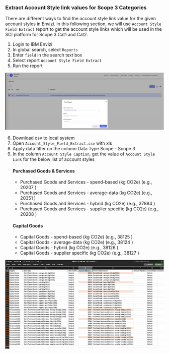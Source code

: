 ### Extract Account Style link values for Scope 3 Categories

There are different ways to find the account style link value for the given account styles in Envizi.  In this following  section, we will use `Account Style Field Extract` report to get the account style links which will be used in the SCI platform for Scope 3 Cat1 and Cat2.

1. Login to IBM Envizi
2. In global search, select `Reports`
3. Enter `field` in the search text box
4. Select report `Account Style Field Extract` 
5. Run the report 
<div align="center">
  <img src="images/Envizi-AccountStyle-extract-1.png">
</div> 

6. Download csv to local system
7. Open `Account_Style_Field_Extract.csv` with xls 
8. Apply data filter on the column 
   Data Type Scope - Scope 3
9.  In the column `Account Style Caption`, get the value of `Account Style Link` for the below list of account styles
    #### Purchased Goods & Services    
    - Purchased Goods and Services - spend-based (kg CO2e) (e.g., 20207 )
    - Purchased Goods and Services - average-data (kg CO2e)  (e.g., 20351 )
    - Purchased Goods and Services - hybrid (kg CO2e)  (e.g., 37884 )
    - Purchased Goods and Services - supplier specific (kg CO2e)  (e.g., 20208 )
    #### Capital Goods
     - Capital Goods - spend-based (kg CO2e) (e.g., 38125 )
     - Capital Goods - average-data (kg CO2e) (e.g., 38124 )
     - Capital Goods - hybrid (kg CO2e) (e.g., 38126 )
     - Capital Goods - supplier specific (kg CO2e) (e.g., 38127 )

<div align="center">
  <img src="images/Envizi-AccountStyle-extract-2.png">
</div>   

